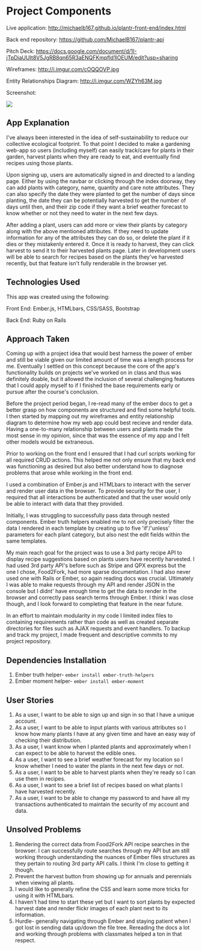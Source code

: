 # Project Components

Live application: <http://michaelb167.github.io/plantr-front-end/index.html>

Back end repository: <https://github.com/MichaelB167/plantr-api>

Pitch Deck: <https://docs.google.com/document/d/1I-jTpDiaUUIt8V5JgRB8qn65R3aENQFKmpfld1lOEUM/edit?usp=sharing>

Wireframes: <http://i.imgur.com/cOQQOVP.jpg>

Entity Relationships Diagram: <http://i.imgur.com/WZYh63M.jpg>

Screenshot:

<img src="http://i.imgur.com/M3WriEW.jpg">

## App Explanation

I've always been interested in the idea of self-sustainability to reduce our collective ecological footprint.  To that point I decided to make a gardening web-app so users (including myself) can easily track/care for plants in their garden, harvest plants when they are ready to eat, and eventually find recipes using those plants.

Upon signing up, users are automatically signed in and directed to a landing page.  Either by using the navbar or clicking through the index doorway, they can add plants with category, name, quantity and care note attributes.  They can also specify the date they were planted to get the number of days since planting, the date they can be potentially harvested to get the number of days until then, and their zip code if they want a brief weather forecast to know whether or not they need to water in the next few days.

After adding a plant, users can add more or view their plants by category along with the above mentioned attributes.  If they need to update information for any of the attributes they can do so, or delete the plant if it dies or they mistakenly entered it.  Once it is ready to harvest, they can click harvest to send it to their harvested plants page.  Later in development users will be able to search for recipes based on the plants they've harvested recently, but that feature isn't fully renderable in the browser yet.

## Technologies Used

This app was created using the following:

Front End: Ember.js, HTMLbars, CSS/SASS, Bootstrap

Back End: Ruby on Rails

## Approach Taken

Coming up with a project idea that would best harness the power of ember and
still be viable given our limited amount of time was a length process for me.
Eventually I settled on this concept because the core of the app's
functionality builds on projects we've worked on in class and thus was
definitely doable, but it allowed the inclusion of several challenging
features that I could apply myself to if I finished the base requirements early
or pursue after the course's conclusion.

Before the project period began, I re-read many of the ember docs to get a
better grasp on how components are structured and find some helpful tools.
I then started by mapping out my wireframes and entity
relationship diagram to determine how my web app could best recieve and render
data.  Having a one-to-many relationship between users and plants made the most
sense in my opinion, since that was the essence of my app and I felt other
models would be extraneous.

Prior to working on the front end I ensured that I had curl scripts working for
all required CRUD actions.  This helped me not only ensure that my back end was
functioning as desired but also better understand how to diagnose problems that
arose while working in the front end.

I used a combination of Ember.js and HTMLbars to interact with the server
and render user data in the browser.  To provide security for the user, I
required that all interactions be authenticated and that the user would only be
able to interact with data that they provided.

Initially, I was struggling to successfully pass data through nested components.
Ember truth helpers enabled me to not only precisely filter the data I rendered
in each template by creating up to five 'if'/'unless' parameters for each plant
category, but also nest the edit fields within the same templates.

My main reach goal for the project was to use a 3rd party recipe API to
display recipe suggestions based on plants users have recently harvested.  I
had used 3rd party API's before such as Stripe and QPX express but the one I
chose, Food2Fork, had more sparse documentation.  I had also never used one with
Rails or Ember, so again reading docs was crucial.  Ultimately I was able to
make requests through my API and render JSON in the console but I didnt' have
enough time to get the data to render in the browser and correctly pass search
terms through Ember.  I think I was close though, and I look forward to
completing that feature in the near future.

In an effort to maintain modularity in my code I limited index files to
containing requirements rather than code as well as created separate directories
for files such as AJAX requests and event handlers.  To backup and track my
project, I made frequent and descriptive commits to my project repository.

## Dependencies Installation

1.  Ember truth helper- `ember install ember-truth-helpers`
1.  Ember moment helper- `ember install ember-moment`

## User Stories

1.  As a user, I want to be able to sign up and sign in so that I have a unique
account.
1.  As a user, I want to be able to input plants with various attributes so I know how many plants I have at any given time and have an easy way of checking their distribution.
1.  As a user, I want know when I planted plants and approximately when I can expect to be able to harvest the edible ones.
1.  As a user, I want to see a brief weather forecast for my location so I know whether I need to water the plants in the next few days or not.
1.  As a user, I want to be able to harvest plants when they're ready so I can use them in recipes.
1.  As a user, I want to see a brief list of recipes based on what plants I have harvested recently.
1.  As a user, I want to be able to change my password to and have all my transactions authenticated to maintain the security of my account and data.

## Unsolved Problems

1.  Rendering the correct data from Food2Fork API recipe searches in the browser.  I can successfully route searches through my API but am still working through understanding the nuances of Ember files structures as they pertain to routing 3rd party API calls.  I think I'm close to getting it though.
1.  Prevent the harvest button from showing up for annuals and perennials when viewing all plants.
1.  I would like to generally refine the CSS and learn some more tricks for using it with HTMLbars.
1.  I haven't had time to start these yet but I want to sort plants by expected harvest date and render flickr images of each plant next to its information.
1.  Hurdle- generally navigating through Ember and staying patient when I got lost in sending data up/down the file tree.  Rereading the docs a lot and working through problems with classmates helped a ton in that respect.
